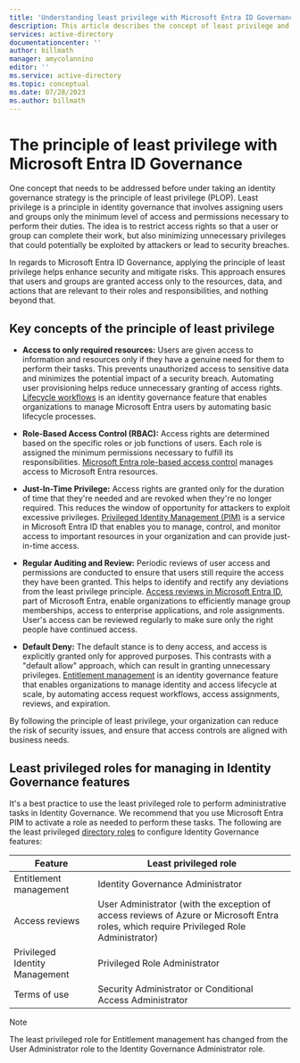 ```yaml
---
title: 'Understanding least privilege with Microsoft Entra ID Governance'
description: This article describes the concept of least privilege and how it relates with Microsoft Entra ID Governance.
services: active-directory
documentationcenter: ''
author: billmath
manager: amycolannino
editor: ''
ms.service: active-directory
ms.topic: conceptual
ms.date: 07/28/2023
ms.author: billmath
---
```


# The principle of least privilege with Microsoft Entra ID Governance

One concept that needs to be addressed before under taking an identity governance strategy is the principle of least privilege (PLOP). Least privilege is a principle in identity governance that involves assigning users and groups only the minimum level of access and permissions necessary to perform their duties. The idea is to restrict access rights so that a user or group can complete their work, but also minimizing unnecessary privileges that could potentially be exploited by attackers or lead to security breaches.

In regards to Microsoft Entra ID Governance, applying the principle of least privilege helps enhance security and mitigate risks. This approach ensures that users and groups are granted access only to the resources, data, and actions that are relevant to their roles and responsibilities, and nothing beyond that.

## Key concepts of the principle of least privilege

- **Access to only required resources:** Users are given access to information and resources only if they have a genuine need for them to perform their tasks. This prevents unauthorized access to sensitive data and minimizes the potential impact of a security breach. Automating user provisioning helps reduce unnecessary granting of access rights. [Lifecycle workflows](../what-are-lifecycle-workflows.md) is an identity governance feature that enables organizations to manage Microsoft Entra users by automating basic lifecycle processes.

- **Role-Based Access Control (RBAC):** Access rights are determined based on the specific roles or job functions of users. Each role is assigned the minimum permissions necessary to fulfill its responsibilities. [Microsoft Entra role-based access control](../../identity/role-based-access-control/custom-overview.md) manages access to Microsoft Entra resources.

- **Just-In-Time Privilege:** Access rights are granted only for the duration of time that they're needed and are revoked when they're no longer required. This reduces the window of opportunity for attackers to exploit excessive privileges. [Privileged Identity Management (PIM)](../../id-governance/privileged-identity-management/pim-configure.md) is a service in Microsoft Entra ID that enables you to manage, control, and monitor access to important resources in your organization and can provide just-in-time access.

- **Regular Auditing and Review:** Periodic reviews of user access and permissions are conducted to ensure that users still require the access they have been granted. This helps to identify and rectify any deviations from the least privilege principle. [Access reviews in Microsoft Entra ID](../access-reviews-overview.md), part of Microsoft Entra, enable organizations to efficiently manage group memberships, access to enterprise applications, and role assignments. User's access can be reviewed regularly to make sure only the right people have continued access.

- **Default Deny:** The default stance is to deny access, and access is explicitly granted only for approved purposes. This contrasts with a "default allow" approach, which can result in granting unnecessary privileges. [Entitlement management](../entitlement-management-overview.md) is an identity governance feature that enables organizations to manage identity and access lifecycle at scale, by automating access request workflows, access assignments, reviews, and expiration.

By following the principle of least privilege, your organization can reduce the risk of security issues, and ensure that access controls are aligned with business needs.

## Least privileged roles for managing in Identity Governance features

It's a best practice to use the least privileged role to perform administrative tasks in Identity Governance. We recommend that you use Microsoft Entra PIM to activate a role as needed to perform these tasks. The following are the least privileged [directory roles](~/identity/role-based-access-control/permissions-reference.md) to configure Identity Governance features:

| Feature | Least privileged role |
| ------- | --------------------- |
| Entitlement management | Identity Governance Administrator |
| Access reviews | User Administrator (with the exception of access reviews of Azure or Microsoft Entra roles, which require Privileged Role Administrator) |
| Privileged Identity Management | Privileged Role Administrator |
| Terms of use | Security Administrator or Conditional Access Administrator |

>[!NOTE]
>The least privileged role for Entitlement management has changed from the User Administrator role to the Identity Governance Administrator role.


